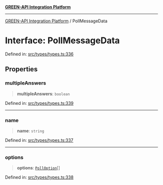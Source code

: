 [**GREEN-API Integration Platform**](../README.md)

***

[GREEN-API Integration Platform](../globals.md) / PollMessageData

# Interface: PollMessageData

Defined in: [src/types/types.ts:336](https://github.com/green-api/greenapi-integration/blob/63683bb8d19b76d9e4ce6bd0a8121d8d2cf428af/src/types/types.ts#L336)

## Properties

### multipleAnswers

> **multipleAnswers**: `boolean`

Defined in: [src/types/types.ts:339](https://github.com/green-api/greenapi-integration/blob/63683bb8d19b76d9e4ce6bd0a8121d8d2cf428af/src/types/types.ts#L339)

***

### name

> **name**: `string`

Defined in: [src/types/types.ts:337](https://github.com/green-api/greenapi-integration/blob/63683bb8d19b76d9e4ce6bd0a8121d8d2cf428af/src/types/types.ts#L337)

***

### options

> **options**: [`PollOption`](PollOption.md)[]

Defined in: [src/types/types.ts:338](https://github.com/green-api/greenapi-integration/blob/63683bb8d19b76d9e4ce6bd0a8121d8d2cf428af/src/types/types.ts#L338)
